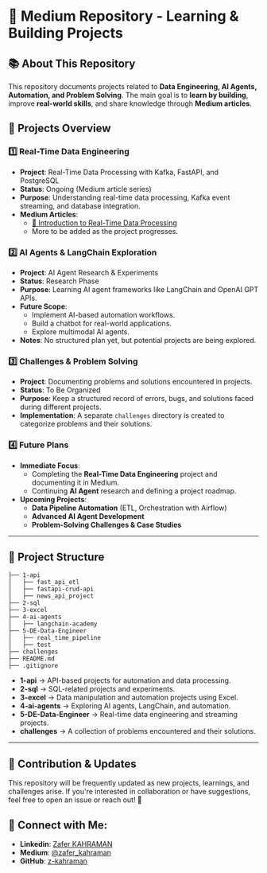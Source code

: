 # 📌 Medium Repository - Learning & Building Projects

## 📚 About This Repository
This repository documents projects related to **Data Engineering, AI Agents, Automation, and Problem Solving**. The main goal is to **learn by building**, improve **real-world skills**, and share knowledge through **Medium articles**.

## 📌 Projects Overview

### **1️⃣ Real-Time Data Engineering**
- **Project**: Real-Time Data Processing with Kafka, FastAPI, and PostgreSQL
- **Status**: Ongoing (Medium article series)
- **Purpose**: Understanding real-time data processing, Kafka event streaming, and database integration.
- **Medium Articles**:
  - [🔗 Introduction to Real-Time Data Processing](https://medium.com/@zafer_kahraman/real-time-data-processing-with-kafka-fastapi-and-postgresql-64fe81f5d49c)
  - More to be added as the project progresses.

### **2️⃣ AI Agents & LangChain Exploration**
- **Project**: AI Agent Research & Experiments
- **Status**: Research Phase
- **Purpose**: Learning AI agent frameworks like LangChain and OpenAI GPT APIs.
- **Future Scope**:
  - Implement AI-based automation workflows.
  - Build a chatbot for real-world applications.
  - Explore multimodal AI agents.
- **Notes**: No structured plan yet, but potential projects are being explored.

### **3️⃣ Challenges & Problem Solving**
- **Project**: Documenting problems and solutions encountered in projects.
- **Status**: To Be Organized
- **Purpose**: Keep a structured record of errors, bugs, and solutions faced during different projects.
- **Implementation**: A separate `challenges` directory is created to categorize problems and their solutions.

### **4️⃣ Future Plans**
- **Immediate Focus**:
  - Completing the **Real-Time Data Engineering** project and documenting it in Medium.
  - Continuing **AI Agent** research and defining a project roadmap.
- **Upcoming Projects**:
  - **Data Pipeline Automation** (ETL, Orchestration with Airflow)
  - **Advanced AI Agent Development**
  - **Problem-Solving Challenges & Case Studies**

---

## 📌 Project Structure
```
├── 1-api
│   ├── fast_api_etl
│   ├── fastapi-crud-api
│   ├── news_api_project
├── 2-sql
├── 3-excel
├── 4-ai-agents
│   ├── langchain-academy
├── 5-DE-Data-Engineer
│   ├── real_time_pipeline
│   ├── test
├── challenges
├── README.md
├── .gitignore
```
- **1-api** → API-based projects for automation and data processing.
- **2-sql** → SQL-related projects and experiments.
- **3-excel** → Data manipulation and automation projects using Excel.
- **4-ai-agents** → Exploring AI agents, LangChain, and automation.
- **5-DE-Data-Engineer** → Real-time data engineering and streaming projects.
- **challenges** → A collection of problems encountered and their solutions.

---

## 📌 Contribution & Updates
This repository will be frequently updated as new projects, learnings, and challenges arise.
If you're interested in collaboration or have suggestions, feel free to open an issue or reach out! 🚀

## 🔗 Connect with Me:
- **Linkedin**: [Zafer KAHRAMAN](https://linkedin.com/in/zafer-kahraman)
- **Medium**: [@zafer_kahraman](https://medium.com/@zafer_kahraman)
- **GitHub**: [z-kahraman](https://github.com/z-kahraman)